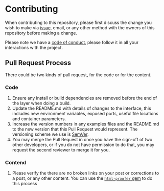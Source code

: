 # Contributing

When contributing to this repository, please first discuss the change you wish to make via [issue][issues], email, or any other method with the owners of this repository before making a change. 

Please note we have a [code of conduct][], please follow it in all your interactions with the project.

## Pull Request Process

There could be two kinds of pull request, for the code or for the content. 

### Code

1. Ensure any install or build dependencies are removed before the end of the layer when doing a build.
2. Update the README.md with details of changes to the interface, this includes new environment variables, exposed ports, useful file locations and container parameters.
3. Increase the version numbers in any examples files and the README.md to the new version that this Pull Request would represent. The versioning scheme we use is [SemVer][].
4. You may merge the Pull Request in once you have the sign-off of two other developers, or if you do not have permission to do that, you may request the second reviewer to merge it for you.

### Contend

1. Please verify the there are no broken links on your post or corrections to a post, or any other content. You can use the [`html-proofer` gem][html-proofer] to do this process 

[issues]: https://github.com/luispuerto/luispuerto.net/issues
[html-proofer]: https://github.com/gjtorikian/html-proofer
[code of conduct]: CODE_OF_CONDUCT.md
[SemVer]: http://semver.org/